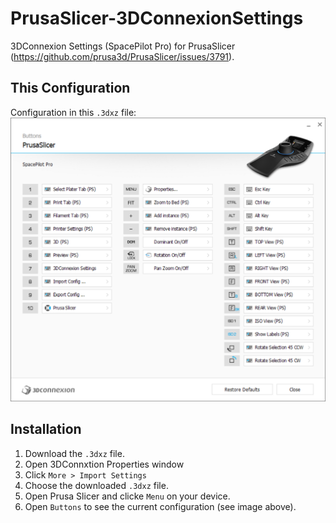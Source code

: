 # PrusaSlicer-3DConnexionSettings
3DConnexion Settings (SpacePilot Pro) for PrusaSlicer (https://github.com/prusa3d/PrusaSlicer/issues/3791).

## This Configuration
Configuration in this `.3dxz` file:
![3DConnexion Settings for PrusaSlicer](https://github.com/foreachthing/PrusaSlicer-3DConnexionSettings/blob/master/PrusaSlicer_Buttons__1.png?raw=true)

## Installation
1. Download the `.3dxz` file.
1. Open 3DConnxtion Properties window
1. Click `More > Import Settings`
1. Choose the downloaded `.3dxz` file.
1. Open Prusa Slicer and clicke `Menu` on your device.
1. Open `Buttons` to see the current configuration (see image above).
